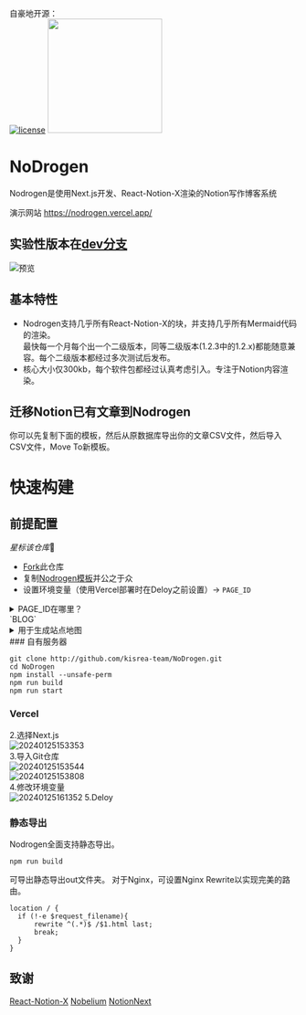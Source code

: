 自豪地开源：<br/>[![license](https://img.shields.io/badge/License-MIT-blue)](https://github.com/kisrea-team/NoDrogen/blob/main/LICENSE)
<img src="https://i0.imgs.ovh/2024/02/08/ba1c2.png" width="200" height="200">

# NoDrogen
Nodrogen是使用Next.js开发、React-Notion-X渲染的Notion写作博客系统

演示网站 https://nodrogen.vercel.app/
## 实验性版本在[dev分支](https://github.com/kisrea-team/Notion-New/tree/dev)
![预览](https://i0.imgs.ovh/2024/02/08/bapfO.png)

## 基本特性
* Nodrogen支持几乎所有React-Notion-X的块，并支持几乎所有Mermaid代码的渲染。</br>最快每一个月每个出一个二级版本，同等二级版本(1.2.3中的1.2.x)都能随意兼容。每个二级版本都经过多次测试后发布。
* 核心大小仅300kb，每个软件包都经过认真考虑引入。专注于Notion内容渲染。
## 迁移Notion已有文章到Nodrogen

你可以先复制下面的模板，然后从原数据库导出你的文章CSV文件，然后导入CSV文件，Move To新模板。

# 快速构建
## 前提配置
*星标该仓库*🤪

* [Fork](https://github.com/kisrea-team/NoDrogen/fork)此仓库
* 复制[Nodrogen模板](<https://www.notion.so/kisrea/1ac8cfb2dde44bbc8f6ed18d2acb1e3b?v=86c74e71bd524a29b5dc0fa1a1cf4fce>)并公之于众
* 设置环境变量（使用Vercel部署时在Deloy之前设置）→
`PAGE_ID`

<details><summary>PAGE_ID在哪里？</summary>
打码处就是啦
  <img src="https://i0.imgs.ovh/2024/02/08/baeyd.png">
</details>
`BLOG`
<details><summary>用于生成站点地图</summary>

</details>
### 自有服务器

```shell
git clone http://github.com/kisrea-team/NoDrogen.git
cd NoDrogen
npm install --unsafe-perm
npm run build
npm run start
```

### Vercel

2.选择Next.js<br />
![20240125153353](https://github.com/kisrea-team/NoDrogen/assets/49295983/c5d256f3-e56e-42e6-8d86-8aae1bfd63b8)<br />
3.导入Git仓库<br />
![20240125153544](https://github.com/kisrea-team/NoDrogen/assets/49295983/88e72d3a-de3e-408b-a1a0-aae5aad02b2f)<br />
![20240125153808](https://github.com/kisrea-team/NoDrogen/assets/49295983/1c5ca88c-0e2b-476c-b2bd-7e2a2e8d9d41)<br />
4.修改环境变量<br />
![20240125161352](https://github.com/kisrea-team/NoDrogen/assets/49295983/01e78939-e269-47ca-886f-a0b2894e491a)
5.Deloy

### 静态导出

Nodrogen全面支持静态导出。

```shell
npm run build
```

可导出静态导出out文件夹。
对于Nginx，可设置Nginx Rewrite以实现完美的路由。

```shell
location / {
  if (!-e $request_filename){
      rewrite ^(.*)$ /$1.html last;
      break;
  }
}
```

## 致谢

[React-Notion-X](https://github.com/NotionX/react-notion-x)
[Nobelium](https://github.com/craigary/nobelium)
[NotionNext](https://github.com/tangly1024/NotionNext)
